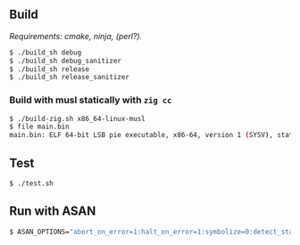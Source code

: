 
## Build

*Requirements: cmake, ninja, (perl?).*

```sh
$ ./build_sh debug
$ ./build_sh debug_sanitizer
$ ./build_sh release
$ ./build_sh release_sanitizer
```

### Build with musl statically with `zig cc`

```sh
$ ./build-zig.sh x86_64-linux-musl
$ file main.bin
main.bin: ELF 64-bit LSB pie executable, x86-64, version 1 (SYSV), static-pie linked, with debug_info, not stripped
```

## Test

```sh
$ ./test.sh
```

## Run with ASAN

```sh
$ ASAN_OPTIONS="abort_on_error=1:halt_on_error=1:symbolize=0:detect_stack_use_after_return=1" ./main.bin /path/to/file.torrent
```
